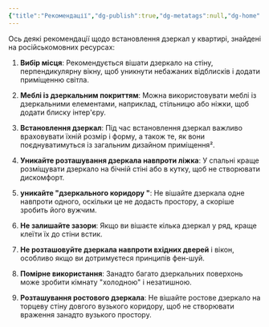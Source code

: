 ```yaml
---
{"title":"Рекомендації","dg-publish":true,"dg-metatags":null,"dg-home":null,"permalink":"/vstanovlennya-dzerkala/rekomendacziyi/","dgPassFrontmatter":true,"noteIcon":""}
---
```



Ось деякі рекомендації щодо встановлення дзеркал у квартирі, знайдені на російськомовних ресурсах:

1. **Вибір місця**: Рекомендується вішати дзеркало на стіну, перпендикулярну вікну, щоб уникнути небажаних відблисків і додати приміщенню світла.
2. **Меблі із дзеркальним покриттям**: Можна використовувати меблі із дзеркальними елементами, наприклад, стільницю або ніжки, щоб додати блиску інтер'єру.
3. **Встановлення дзеркал**: Під час встановлення дзеркал важливо враховувати їхній розмір і форму, а також те, як вони поєднуватимуться із загальним дизайном приміщення².
4. **Уникайте розташування дзеркала навпроти ліжка**: У спальні краще розміщувати дзеркало на бічній стіні або в кутку, щоб не створювати дискомфорт.
5. **уникайте "дзеркального коридору "**: Не вішайте дзеркала одне навпроти одного, оскільки це не додасть простору, а скоріше зробить його вужчим.
6. **Не залишайте зазори**: Якщо ви вішаєте кілька дзеркал у ряд, краще клеїти їх до стіни встик.

7. **Не розташовуйте дзеркала навпроти вхідних дверей** і вікон, особливо якщо ви дотримуєтеся принципів фен-шуй.
8. **Помірне використання**: Занадто багато дзеркальних поверхонь може зробити кімнату "холодною" і незатишною.
9. **Розташування ростового дзеркала**: Не вішайте ростове дзеркало на торцеву стіну довгого вузького коридору, щоб не створювати враження занадто вузького простору.